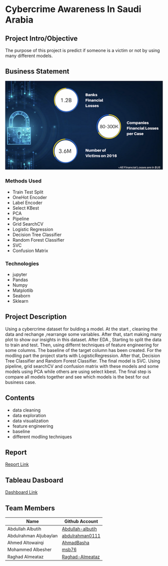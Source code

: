 # Cybercrime Awareness In Saudi Arabia

## Project Intro/Objective

The purpose of this project is predict if someone is a victim or not by using many different models.

## Business Statement 
<img src='Images/intro_image.png' width="800" style="align:middle"/>

### Methods Used
* Train Test Split
* OneHot Encoder
* Label Encoder
* Select KBest
* PCA
* Pipeline
* Grid SearchCV
* Logistic Regression
* Decision Tree Classifier
* Random Forest Classifier
* SVC
* Confusion Matrix


### Technologies
* jupyter
* Pandas
* Numpy 
* Matplotlib
* Seaborn
* Sklearn

## Project Description

Using a cybercrime dataset for bulding a model. At the start , cleaning the data and rechange ,rearrange some variables. After that, start making many plot to show our insights in this dataset. After EDA , Starting to split the data to train and test. Then, using differnt techniques of feature engineering for some columns. The baseline of the target column has been created. For the modling part the project starts with LogisticRegression. After that, Decision Tree Classifier and Random Forest Classifier. The final model is SVC. Using pipeline, grid searchCV and confusion matrix with these models and some models using PCA while others are using select kbest. The final step is compare all models together and see which models is the best for out business case.


## Contents

- data cleaning
- data exploration
- data visualization
- feature engineering
- baseline
- different modling techniques

## Report
[Report Link](https://github.com/AhmadBasha/Cybercrime/blob/master/Report/CyberCrime_Awareness_Report.ipynb)

## Tableau Dasboard
[Dashboard Link](https://public.tableau.com/app/profile/mohammed.saud/viz/project_16262227713860/Dashboard1)


## Team Members

|Name     |  Github Account   | 
|---------|-------------------|
| Abdullah Albutih|[Abdullah-albutih](https://github.com/Abdullah-albutih)|
| Abdulrahman Aljubaylan|[abdulrahman0111](https://github.com/abdulrahman0111)|
| Ahmed Altowairqi|[AhmadBasha](https://github.com/AhmadBasha)|
| Mohammed Albesher|[msb76](https://github.com/msb76)|
| Raghad Almeataz|[Raghad-Almeataz](https://github.com/Raghad-Almeataz)|


